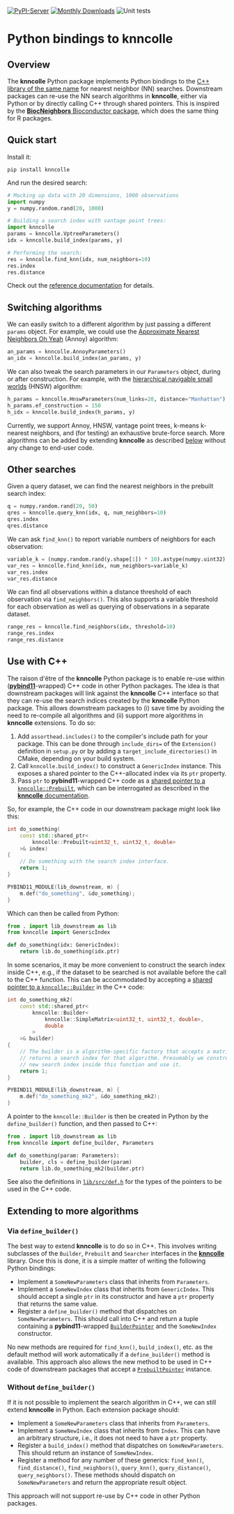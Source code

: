 <!-- These are examples of badges you might want to add to your README:
     please update the URLs accordingly

[![Built Status](https://api.cirrus-ci.com/github/<USER>/knncolle.svg?branch=main)](https://cirrus-ci.com/github/<USER>/knncolle)
[![ReadTheDocs](https://readthedocs.org/projects/knncolle/badge/?version=latest)](https://knncolle.readthedocs.io/en/stable/)
[![Coveralls](https://img.shields.io/coveralls/github/<USER>/knncolle/main.svg)](https://coveralls.io/r/<USER>/knncolle)
[![Conda-Forge](https://img.shields.io/conda/vn/conda-forge/knncolle.svg)](https://anaconda.org/conda-forge/knncolle)
[![Twitter](https://img.shields.io/twitter/url/http/shields.io.svg?style=social&label=Twitter)](https://twitter.com/knncolle)
-->

[![PyPI-Server](https://img.shields.io/pypi/v/knncolle.svg)](https://pypi.org/project/knncolle/)
[![Monthly Downloads](https://static.pepy.tech/badge/knncolle/month)](https://pepy.tech/project/knncolle)
![Unit tests](https://github.com/knncolle/knncolle-py/actions/workflows/pypi-test.yml/badge.svg)

# Python bindings to knncolle

## Overview

The **knncolle** Python package implements Python bindings to the [C++ library of the same name](https://github.com/knncolle) for nearest neighbor (NN) searches.
Downstream packages can re-use the NN search algorithms in **knncolle**, either via Python or by directly calling C++ through shared pointers.
This is inspired by the [**BiocNeighbors** Bioconductor package](https://bioconductor/packages/BiocNeighbors), which does the same thing for R packages.

## Quick start

Install it:

```shell
pip install knncolle
```

And run the desired search:

```python
# Mocking up data with 20 dimensions, 1000 observations
import numpy
y = numpy.random.rand(20, 1000) 

# Building a search index with vantage point trees:
import knncolle
params = knncolle.VptreeParameters()
idx = knncolle.build_index(params, y)

# Performing the search:
res = knncolle.find_knn(idx, num_neighbors=10)
res.index
res.distance
```

Check out the [reference documentation](https://knncolle.github.io/knncolle-py) for details.

## Switching algorithms

We can easily switch to a different algorithm by just passing a different `params` object.
For example, we could use the [Approximate Nearest Neighbors Oh Yeah](https://github.com/spotify/annoy) (Annoy) algorithm:

```python
an_params = knncolle.AnnoyParameters()
an_idx = knncolle.build_index(an_params, y)
```

We can also tweak the search parameters in our `Parameters` object, during or after construction.
For example, with the [hierarchical navigable small worlds](https://github.com/nmslib/hnswlib) (HNSW) algorithm:

```python
h_params = knncolle.HnswParameters(num_links=20, distance="Manhattan")
h_params.ef_construction = 150
h_idx = knncolle.build_index(h_params, y)
```

Currently, we support Annoy, HNSW, vantage point trees, k-means k-nearest neighbors, and (for testing) an exhaustive brute-force search.
More algorithms can be added by extending **knncolle** as described [below](#extending-to-more-algorithms) without any change to end-user code.

## Other searches 

Given a query dataset, we can find the nearest neighbors in the prebuilt search index:

```python
q = numpy.random.rand(20, 50)
qres = knncolle.query_knn(idx, q, num_neighbors=10)
qres.index
qres.distance
```

We can ask `find_knn()` to report variable numbers of neighbors for each observation:

```python
variable_k = (numpy.random.rand(y.shape[1]) * 10).astype(numpy.uint32)
var_res = knncolle.find_knn(idx, num_neighbors=variable_k)
var_res.index
var_res.distance
```

We can find all observations within a distance threshold of each observation via `find_neighbors()`.
This also supports a variable threshold for each observation as well as querying of observations in a separate dataset.

```python
range_res = knncolle.find_neighbors(idx, threshold=10)
range_res.index
range_res.distance
```

## Use with C++

The raison d'être of the **knncolle** Python package is to enable re-use within ([**pybind11**](https://pybind11.readthedocs.io)-wrapped) C++ code in other Python packages.
The idea is that downstream packages will link against the **knncolle** C++ interface so that they can re-use the search indices created by the **knncolle** Python package.
This allows downstream packages to (i) save time by avoiding the need to re-compile all algorithms and (ii) support more algorithms in **knncolle** extensions.
To do so:

1. Add `assorthead.includes()` to the compiler's include path for your package.
This can be done through `include_dirs=` of the `Extension()` definition in `setup.py`
or by adding a `target_include_directories()` in CMake, depending on your build system.
2. Call `knncolle.build_index()` to construct a `GenericIndex` instance.
This exposes a shared pointer to the C++-allocated index via its `ptr` property.
3. Pass `ptr` to **pybind11**-wrapped C++ code as a [shared pointer to a `knncolle::Prebuilt`](lib/src/def.h),
which can be interrogated as described in the [**knncolle** documentation](https://github.com/knncolle/knncolle).

So, for example, the C++ code in our downstream package might look like this:

```cpp
int do_something(
    const std::shared_ptr<
        knncolle::Prebuilt<uint32_t, uint32_t, double> 
    >& index) 
{
    // Do something with the search index interface.
    return 1;
}

PYBIND11_MODULE(lib_downstream, m) {
    m.def("do_something", &do_something);
}
```

Which can then be called from Python:

```python
from . import lib_downstream as lib
from knncolle import GenericIndex

def do_something(idx: GenericIndex):
    return lib.do_something(idx.ptr)
```

In some scenarios, it may be more convenient to construct the search index inside C++,
e.g., if the dataset to be searched is not available before the call to the C++ function.
This can be accommodated by accepting a [shared pointer to a `knncolle::Builder`](lib/src/def.h) in the C++ code:

```cpp
int do_something_mk2(
    const std::shared_ptr<
        knncolle::Builder<
            knncolle::SimpleMatrix<uint32_t, uint32_t, double>,
            double
        >
    >& builder) 
{
    // The builder is a algorithm-specific factory that accepts a matrix and
    // returns a search index for that algorithm. Presumably we construct a
    // new search index inside this function and use it.
    return 1;
}

PYBIND11_MODULE(lib_downstream, m) {
    m.def("do_something_mk2", &do_something_mk2);
}
```

A pointer to the `knncolle::Builder` is then be created in Python by the `define_builder()` function, and then passed to C++:

```python
from . import lib_downstream as lib
from knncolle import define_builder, Parameters

def do_something(param: Parameters):
    builder, cls = define_builder(param)
    return lib.do_something_mk2(builder.ptr)
```

See also the definitions in [`lib/src/def.h`](lib/src/def.h) for the types of the pointers to be used in the C++ code.

## Extending to more algorithms

### Via `define_builder()`

The best way to extend **knncolle** is to do so in C++.
This involves writing subclasses of the `Builder`, `Prebuilt` and `Searcher` interfaces in the [**knncolle**](https://github.com/knncolle/knncolle) library.
Once this is done, it is a simple matter of writing the following Python bindings:

- Implement a `SomeNewParameters` class that inherits from `Parameters`.
- Implement a `SomeNewIndex` class that inherits from `GenericIndex`.
  This should accept a single `ptr` in its constructor and have a `ptr` property that returns the same value.
- Register a `define_builder()` method that dispatches on `SomeNewParameters`.
  This should call into C++ and return a tuple containing a **pybind11**-wrapped [`BuilderPointer`](lib/src/def.h) and the `SomeNewIndex` constructor.

No new methods are required for `find_knn()`, `build_index()`, etc. as the default method will work automatically if a `define_builder()` method is available.
This approach also allows the new method to be used in C++ code of downstream packages that accept a [`PrebuiltPointer`](lib/src/def.h) instance.

### Without `define_builder()`

If it is not possible to implement the search algorithm in C++, we can still extend **knncolle** in Python.
Each extension package should:

- Implement a `SomeNewParameters` class that inherits from `Parameters`.
- Implement a `SomeNewIndex` class that inherits from `Index`.
  This can have an arbitrary structure, i.e., it does not need to have a `ptr` property.
- Register a `build_index()` method that dispatches on `SomeNewParameters`.
  This should return an instance of `SomeNewIndex`.
- Register a method for any number of these generics: `find_knn()`, `find_distance()`, `find_neighbors()`, `query_knn()`, `query_distance()`, `query_neighbors()`.
  These methods should dispatch on `SomeNewParameters` and return the appropriate result object.

This approach will not support re-use by C++ code in other Python packages.
